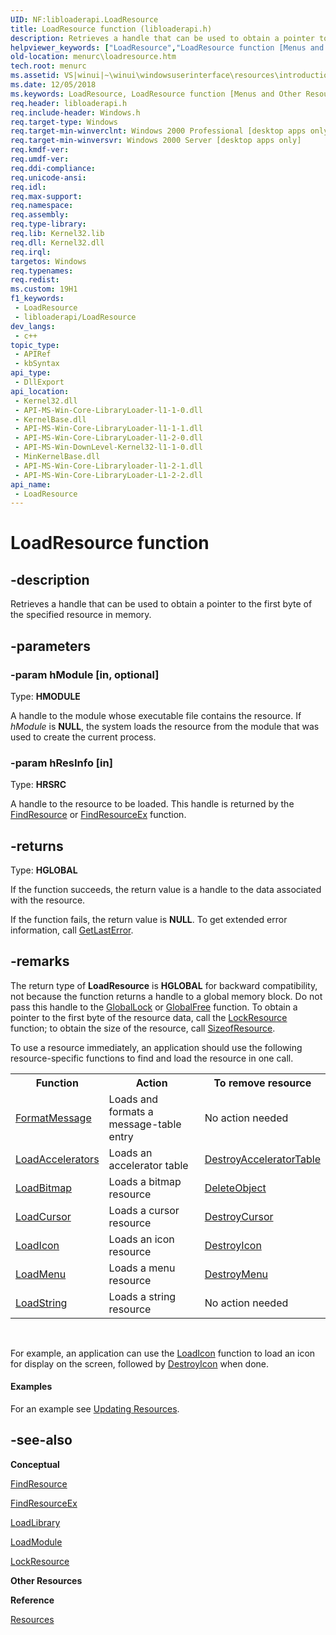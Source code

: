 ```yaml
---
UID: NF:libloaderapi.LoadResource
title: LoadResource function (libloaderapi.h)
description: Retrieves a handle that can be used to obtain a pointer to the first byte of the specified resource in memory.
helpviewer_keywords: ["LoadResource","LoadResource function [Menus and Other Resources]","_win32_LoadResource","_win32_loadresource_cpp","libloaderapi/LoadResource","menurc.loadresource","winui._win32_loadresource"]
old-location: menurc\loadresource.htm
tech.root: menurc
ms.assetid: VS|winui|~\winui\windowsuserinterface\resources\introductiontoresources\resourcereference\resourcefunctions\loadresource.htm
ms.date: 12/05/2018
ms.keywords: LoadResource, LoadResource function [Menus and Other Resources], _win32_LoadResource, _win32_loadresource_cpp, libloaderapi/LoadResource, menurc.loadresource, winui._win32_loadresource
req.header: libloaderapi.h
req.include-header: Windows.h
req.target-type: Windows
req.target-min-winverclnt: Windows 2000 Professional [desktop apps only]
req.target-min-winversvr: Windows 2000 Server [desktop apps only]
req.kmdf-ver: 
req.umdf-ver: 
req.ddi-compliance: 
req.unicode-ansi: 
req.idl: 
req.max-support: 
req.namespace: 
req.assembly: 
req.type-library: 
req.lib: Kernel32.lib
req.dll: Kernel32.dll
req.irql: 
targetos: Windows
req.typenames: 
req.redist: 
ms.custom: 19H1
f1_keywords:
 - LoadResource
 - libloaderapi/LoadResource
dev_langs:
 - c++
topic_type:
 - APIRef
 - kbSyntax
api_type:
 - DllExport
api_location:
 - Kernel32.dll
 - API-MS-Win-Core-LibraryLoader-l1-1-0.dll
 - KernelBase.dll
 - API-MS-Win-Core-LibraryLoader-l1-1-1.dll
 - API-MS-Win-Core-LibraryLoader-l1-2-0.dll
 - API-MS-Win-DownLevel-Kernel32-l1-1-0.dll
 - MinKernelBase.dll
 - API-MS-Win-Core-Libraryloader-l1-2-1.dll
 - API-MS-Win-Core-LibraryLoader-L1-2-2.dll
api_name:
 - LoadResource
---
```


# LoadResource function


## -description

Retrieves a handle that can be used to obtain a pointer to the first byte of the specified resource in memory.

## -parameters

### -param hModule [in, optional]

Type: <b>HMODULE</b>

A handle to the module whose executable file contains the resource. If <i>hModule</i> is <b>NULL</b>, the system loads the resource from the module that was used to create the current process.

### -param hResInfo [in]

Type: <b>HRSRC</b>

A handle to the resource to be loaded. This handle is returned by the <a href="/windows/win32/api/winbase/nf-winbase-findresourcea">FindResource</a> or <a href="/windows/win32/api/winbase/nf-winbase-findresourceexa">FindResourceEx</a> function.

## -returns

Type: <b>HGLOBAL</b>

If the function succeeds, the return value is a handle to the data associated with the resource.

If the function fails, the return value is <b>NULL</b>. To get extended error information, call <a href="/windows/desktop/api/errhandlingapi/nf-errhandlingapi-getlasterror">GetLastError</a>.

## -remarks

The return type of <b>LoadResource</b> is <b>HGLOBAL</b> for backward compatibility, not because the function returns a handle to a global memory block. Do not pass this handle to the <a href="/windows/desktop/api/winbase/nf-winbase-globallock">GlobalLock</a> or <a href="/windows/desktop/api/winbase/nf-winbase-globalfree">GlobalFree</a> function. To obtain a pointer to the first byte of the resource data, call the <a href="/windows/win32/api/libloaderapi/nf-libloaderapi-lockresource">LockResource</a> function; to obtain the size of the resource, call <a href="/windows/win32/api/libloaderapi/nf-libloaderapi-sizeofresource">SizeofResource</a>. 

To use a resource immediately, an application should use the following resource-specific functions to find and load the resource in one call.

<table class="clsStd">
<tr>
<th>Function</th>
<th>Action</th>
<th>To remove resource</th>
</tr>
<tr>
<td>
<a href="/windows/desktop/api/winbase/nf-winbase-formatmessage">FormatMessage</a>
</td>
<td>Loads and formats a message-table entry</td>
<td>No action needed</td>
</tr>
<tr>
<td>
<a href="/windows/win32/api/winuser/nf-winuser-loadacceleratorsa">LoadAccelerators</a>
</td>
<td>Loads an accelerator table</td>
<td>
<a href="/windows/win32/api/winuser/nf-winuser-destroyacceleratortable">DestroyAcceleratorTable</a>
</td>
</tr>
<tr>
<td>
<a href="/windows/desktop/api/winuser/nf-winuser-loadbitmapa">LoadBitmap</a>
</td>
<td>Loads a bitmap resource</td>
<td>
<a href="/windows/desktop/api/wingdi/nf-wingdi-deleteobject">DeleteObject</a>
</td>
</tr>
<tr>
<td>
<a href="/windows/win32/api/winuser/nf-winuser-loadcursora">LoadCursor</a>
</td>
<td>Loads a cursor resource</td>
<td>
<a href="/windows/win32/api/winuser/nf-winuser-destroycursor">DestroyCursor</a>
</td>
</tr>
<tr>
<td>
<a href="/windows/win32/api/winuser/nf-winuser-loadicona">LoadIcon</a>
</td>
<td>Loads an icon resource</td>
<td>
<a href="/windows/win32/api/winuser/nf-winuser-destroyicon">DestroyIcon</a>
</td>
</tr>
<tr>
<td>
<a href="/windows/win32/api/winuser/nf-winuser-loadmenua">LoadMenu</a>
</td>
<td>Loads a menu resource</td>
<td>
<a href="/windows/win32/api/winuser/nf-winuser-destroymenu">DestroyMenu</a>
</td>
</tr>
<tr>
<td>
<a href="/windows/win32/api/winuser/nf-winuser-loadstringa">LoadString</a>
</td>
<td>Loads a string resource</td>
<td>No action needed</td>
</tr>
</table>
 

For example, an application can use the <a href="/windows/win32/api/winuser/nf-winuser-loadicona">LoadIcon</a> function to load an icon for display on the screen, followed by <a href="/windows/win32/api/winuser/nf-winuser-destroyicon">DestroyIcon</a> when done. 


#### Examples

For an example see <a href="/windows/win32/menurc/using-resources#updating-resources">Updating Resources</a>.

<div class="code"></div>

## -see-also

<b>Conceptual</b>



<a href="/windows/win32/api/winbase/nf-winbase-findresourcea">FindResource</a>



<a href="/windows/win32/api/winbase/nf-winbase-findresourceexa">FindResourceEx</a>



<a href="/windows/desktop/api/libloaderapi/nf-libloaderapi-loadlibrarya">LoadLibrary</a>



<a href="/windows/desktop/api/winbase/nf-winbase-loadmodule">LoadModule</a>



<a href="/windows/win32/api/libloaderapi/nf-libloaderapi-lockresource">LockResource</a>



<b>Other Resources</b>



<b>Reference</b>



<a href="https://msdn.microsoft.com/ff321356-c999-4021-a537-fbe863996e24">Resources</a>
